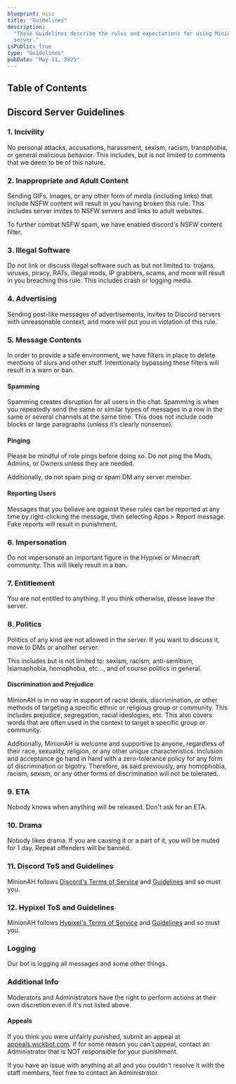 ```yaml
---
blueprint: misc
title: "Guidelines"
description:
  "These Guidelines describe the rules and expectations for using MinionAH's services and discord
  server."
isPublic: true
type: "Guidelines"
pubDate: "May 11, 2025"
---
```


## Table of Contents

## Discord Server Guidelines

### 1. Incivility

No personal attacks, accusations, harassment, sexism, racism, transphobia, or general malicious
behavior. This includes, but is not limited to comments that we deem to be of this nature.

### 2. Inappropriate and Adult Content

Sending GIFs, Images, or any other form of media (including links) that include NSFW content will
result in you having broken this rule. This includes server invites to NSFW servers and links to
adult websites.

To further combat NSFW spam, we have enabled discord's NSFW content filter.

### 3. Illegal Software

Do not link or discuss illegal software such as but not limited to: trojans, viruses, piracy, RATs,
illegal mods, IP grabbers, scams, and more will result in you breaching this rule. This includes
crash or logging media.

### 4. Advertising

Sending post-like messages of advertisements, invites to Discord servers with unreasonable context,
and more will put you in violation of this rule.

### 5. Message Contents

In order to provide a safe environment, we have filters in place to delete mentions of slurs and
other stuff. Intentionally bypassing these filters will result in a warn or ban.

#### Spamming

Spamming creates disruption for all users in the chat. Spamming is when you repeatedly send the same
or similar types of messages in a row in the same or several channels at the same time. This does
not include code blocks or large paragraphs (unless it’s clearly nonsense).

#### Pinging

Please be mindful of role pings before doing so. Do not ping the Mods, Admins, or Owners unless they
are needed.

Additionally, do not spam ping or spam DM any server member.

#### Reporting Users

Messages that you believe are against these rules can be reported at any time by right-clicking the
message, then selecting Apps > Report message. Fake reports will result in punishment.

### 6. Impersonation

Do not impersonate an important figure in the Hypixel or Minecraft community. This will likely
result in a ban.

### 7. Entitlement

You are not entitled to anything. If you think otherwise, please leave the server.

### 8. Politics

Politics of any kind are not allowed in the server. If you want to discuss it, move to DMs or
another server.

This includes but is not limited to: sexism, racism, anti-semitism, Islamaphobia, homophobia,
etc..., and of course politics in general.

#### Discrimination and Prejudice

MinionAH is in no way in support of racist ideals, discrimination, or other methods of targeting a
specific ethnic or religious group or community. This includes prejudice, segregation, racial
ideologies, etc. This also covers words that are often used in the context to target a specific
group or community.

Additionally, MinionAH is welcome and supportive to anyone, regardless of their race, sexuality,
religion, or any other unique characteristics. Inclusion and acceptance go hand in hand with a
zero-tolerance policy for any form of discrimination or bigotry. Therefore, as said previously, any
homophobia, racism, sexism, or any other forms of discrimination will not be tolerated.

### 9. ETA

Nobody knows when anything will be released. Don't ask for an ETA.

### 10. Drama

Nobody likes drama. If you are causing it or a part of it, you will be muted for 1 day. Repeat
offenders will be banned.

### 11. Discord ToS and Guidelines

MinionAH follows [Discord's Terms of Service](https://discord.com/terms) and
[Guidelines](https://discord.com/guidelines) and so must you.

### 12. Hypixel ToS and Guidelines

MinionAH follows [Hypixel's Terms of Service](https://hypixel.net/terms) and
[Guidelines](https://hypixel.net/rules) and so must you.

### Logging

Our bot is logging all messages and some other things.

### Additional Info

Moderators and Administrators have the right to perform actions at their own discretion even if it's
not listed above.

#### Appeals

If you think you were unfairly punished, submit an appeal at
[appeals.wickbot.com](https://appeals.wickbot.com/). If for some reason you can't appeal, contact an
Administrator that is NOT responsible for your punishment.

If you have an issue with anything at all and you couldn't resolve it with the staff members, feel
free to contact an Administrator.
